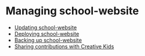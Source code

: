 # Managing school-website


* [Updating school-website](Updating_school_website.md)
* [Deploying school-website](Deploying_to_a_Raspberry_Pi.md)
* [Backing up school-website](Backup_school_website.md)
* [Sharing contributions with Creative Kids](Sharing_Changes.md)